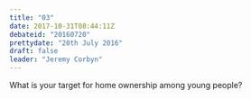 ```yaml
---
title: "03"
date: 2017-10-31T08:44:11Z
debateid: "20160720"
prettydate: "20th July 2016"
draft: false
leader: "Jeremy Corbyn"
---
```


What is your target for home ownership among young people?